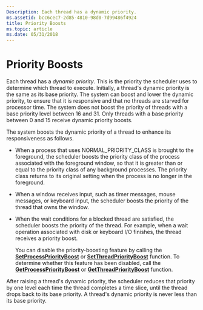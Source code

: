 ```yaml
---
Description: Each thread has a dynamic priority.
ms.assetid: bcc6cec7-2d85-4810-98d0-7d99486f4924
title: Priority Boosts
ms.topic: article
ms.date: 05/31/2018
---
```


# Priority Boosts

Each thread has a *dynamic priority*. This is the priority the scheduler uses to determine which thread to execute. Initially, a thread's dynamic priority is the same as its base priority. The system can boost and lower the dynamic priority, to ensure that it is responsive and that no threads are starved for processor time. The system does not boost the priority of threads with a base priority level between 16 and 31. Only threads with a base priority between 0 and 15 receive dynamic priority boosts.

The system boosts the dynamic priority of a thread to enhance its responsiveness as follows.

-   When a process that uses NORMAL\_PRIORITY\_CLASS is brought to the foreground, the scheduler boosts the priority class of the process associated with the foreground window, so that it is greater than or equal to the priority class of any background processes. The priority class returns to its original setting when the process is no longer in the foreground.
-   When a window receives input, such as timer messages, mouse messages, or keyboard input, the scheduler boosts the priority of the thread that owns the window.
-   When the wait conditions for a blocked thread are satisfied, the scheduler boosts the priority of the thread. For example, when a wait operation associated with disk or keyboard I/O finishes, the thread receives a priority boost.

    You can disable the priority-boosting feature by calling the [**SetProcessPriorityBoost**](https://msdn.microsoft.com/library/ms686225(v=VS.85).aspx) or [**SetThreadPriorityBoost**](https://msdn.microsoft.com/library/ms686280(v=VS.85).aspx) function. To determine whether this feature has been disabled, call the [**GetProcessPriorityBoost**](https://msdn.microsoft.com/library/ms683220(v=VS.85).aspx) or [**GetThreadPriorityBoost**](https://msdn.microsoft.com/library/ms683236(v=VS.85).aspx) function.

After raising a thread's dynamic priority, the scheduler reduces that priority by one level each time the thread completes a time slice, until the thread drops back to its base priority. A thread's dynamic priority is never less than its base priority.

 

 



